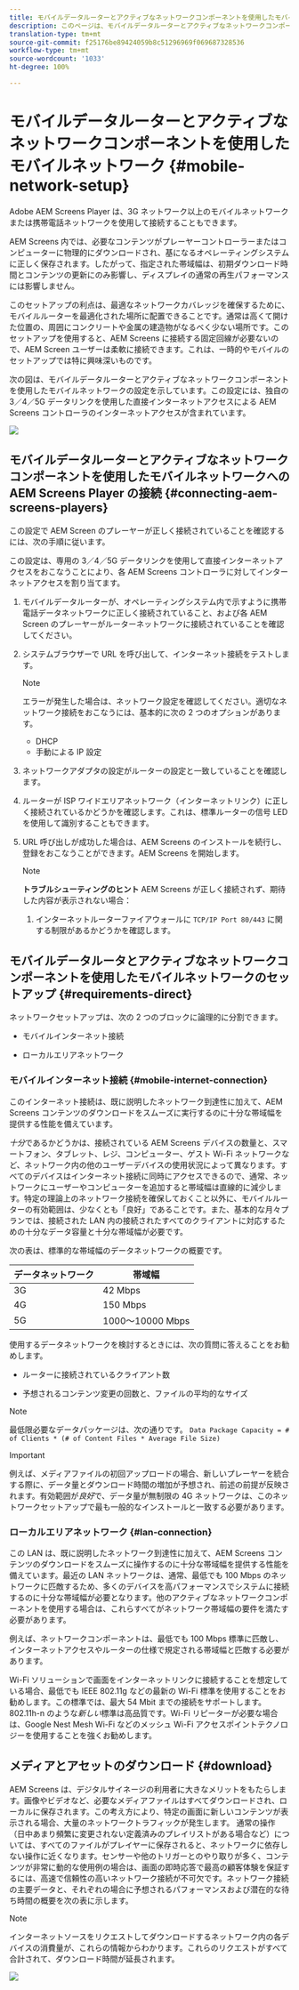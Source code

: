 ```yaml
---
title: モバイルデータルーターとアクティブなネットワークコンポーネントを使用したモバイルネットワーク
description: このページは、モバイルデータルーターとアクティブなネットワークコンポーネントを使用したモバイルネットワークについて説明しています
translation-type: tm+mt
source-git-commit: f25176be89424059b8c51296969f069687328536
workflow-type: tm+mt
source-wordcount: '1033'
ht-degree: 100%

---
```



# モバイルデータルーターとアクティブなネットワークコンポーネントを使用したモバイルネットワーク {#mobile-network-setup}

Adobe AEM Screens Player は、3G ネットワーク以上のモバイルネットワークまたは携帯電話ネットワークを使用して接続することもできます。

AEM Screens 内では、必要なコンテンツがプレーヤーコントローラーまたはコンピューターに物理的にダウンロードされ、基になるオペレーティングシステムに正しく保存されます。したがって、指定された帯域幅は、初期ダウンロード時間とコンテンツの更新にのみ影響し、ディスプレイの通常の再生パフォーマンスには影響しません。

このセットアップの利点は、最適なネットワークカバレッジを確保するために、モバイルルーターを最適化された場所に配置できることです。通常は高くて開けた位置の、周囲にコンクリートや金属の建造物がなるべく少ない場所です。このセットアップを使用すると、AEM Screens に接続する固定回線が必要ないので、AEM Screen ユーザーは柔軟に接続できます。これは、一時的やモバイルのセットアップでは特に興味深いものです。

次の図は、モバイルデータルーターとアクティブなネットワークコンポーネントを使用したモバイルネットワークの設定を示しています。この設定には、独自の 3／4／5G データリンクを使用した直接インターネットアクセスによる AEM Screens コントローラのインターネットアクセスが含まれています。

![](/help/using/assets/mobile-network-1.png)

## モバイルデータルーターとアクティブなネットワークコンポーネントを使用したモバイルネットワークへの AEM Screens Player の接続 {#connecting-aem-screens-players}

この設定で AEM Screen のプレーヤーが正しく接続されていることを確認するには、次の手順に従います。

この設定は、専用の 3／4／5G データリンクを使用して直接インターネットアクセスをおこなうことにより、各 AEM Screens コントローラに対してインターネットアクセスを割り当てます。

1. モバイルデータルーターが、オペレーティングシステム内で示すように携帯電話データネットワークに正しく接続されていること、および各 AEM Screen のプレーヤーがルーターネットワークに接続されていることを確認してください。
1. システムブラウザーで URL を呼び出して、インターネット接続をテストします。
   >[!NOTE]
   >エラーが発生した場合は、ネットワーク設定を確認してください。適切なネットワーク接続をおこなうには、基本的に次の 2 つのオプションがあります。
   >* DHCP
   >* 手動による IP 設定


1. ネットワークアダプタの設定がルーターの設定と一致していることを確認します。

1. ルーターが ISP ワイドエリアネットワーク（インターネットリンク）に正しく接続されているかどうかを確認します。これは、標準ルーターの信号 LED を使用して識別することもできます。
1. URL 呼び出しが成功した場合は、AEM Screens のインストールを続行し、登録をおこなうことができます。AEM Screens を開始します。

   >[!NOTE]
   >**トラブルシューティングのヒント**
   >AEM Screens が正しく接続されず、期待した内容が表示されない場合：
   >
   >1. インターネットルーターファイアウォールに `TCP/IP Port 80/443` に関する制限があるかどうかを確認します。



## モバイルデータルータとアクティブなネットワークコンポーネントを使用したモバイルネットワークのセットアップ {#requirements-direct}

ネットワークセットアップは、次の 2 つのブロックに論理的に分割できます。

* モバイルインターネット接続

* ローカルエリアネットワーク

### モバイルインターネット接続 {#mobile-internet-connection}

このインターネット接続は、既に説明したネットワーク到達性に加えて、AEM Screens コンテンツのダウンロードをスムーズに実行するのに十分な帯域幅を提供する性能を備えています。

*十分*&#x200B;であるかどうかは、接続されている AEM Screens デバイスの数量と、スマートフォン、タブレット、レジ、コンピューター、ゲスト Wi-Fi ネットワークなど、ネットワーク内の他のユーザーデバイスの使用状況によって異なります。すべてのデバイスはインターネット接続に同時にアクセスできるので、通常、ネットワークにユーザーやコンピューターを追加すると帯域幅は直線的に減少します。特定の理論上のネットワーク接続を確保しておくこと以外に、モバイルルーターの有効範囲は、少なくとも「良好」であることです。また、基本的な月々プランでは、接続された LAN 内の接続されたすべてのクライアントに対応するための十分なデータ容量と十分な帯域幅が必要です。

次の表は、標準的な帯域幅のデータネットワークの概要です。

| データネットワーク | 帯域幅 |
|--- |--- |
| 3G | 42 Mbps |
| 4G | 150 Mbps |
| 5G | 1000～10000 Mbps |

使用するデータネットワークを検討するときには、次の質問に答えることをお勧めします。

* ルーターに接続されているクライアント数

* 予想されるコンテンツ変更の回数と、ファイルの平均的なサイズ

>[!NOTE]
>
>最低限必要なデータパッケージは、次の通りです。
`Data Package Capacity = # of Clients * (# of Content Files * Average File Size)`

>[!IMPORTANT]
>
>例えば、メディアファイルの初回アップロードの場合、新しいプレーヤーを統合する際に、データ量とダウンロード時間の増加が予想され、前述の前提が反映されます。有効範囲が&#x200B;*良好*&#x200B;で、データ量が無制限の 4G ネットワークは、このネットワークセットアップで最も一般的なインストールと一致する必要があります。


### ローカルエリアネットワーク {#lan-connection}

この LAN は、既に説明したネットワーク到達性に加えて、AEM Screens コンテンツのダウンロードをスムーズに操作するのに十分な帯域幅を提供する性能を備えています。最近の LAN ネットワークは、通常、最低でも 100 Mbps のネットワークに匹敵するため、多くのデバイスを高パフォーマンスでシステムに接続するのに十分な帯域幅が必要となります。他のアクティブなネットワークコンポーネントを使用する場合は、これらすべてがネットワーク帯域幅の要件を満たす必要があります。

例えば、ネットワークコンポーネントは、最低でも 100 Mbps 標準に匹敵し、インターネットアクセスやルーターの仕様で規定される帯域幅と匹敵する必要があります。

Wi-Fi ソリューションで画面をインターネットリンクに接続することを想定している場合、最低でも IEEE 802.11g などの最新の Wi-Fi 標準を使用することをお勧めします。この標準では、最大 54 Mbit までの接続をサポートします。802.11h-n のような&#x200B;*新しい*&#x200B;標準は高品質です。Wi-Fi リピーターが必要な場合は、Google Nest Mesh Wi-Fi などのメッシュ Wi-Fi アクセスポイントテクノロジーを使用することを強くお勧めします。

## メディアとアセットのダウンロード {#download}

AEM Screens は、デジタルサイネージの利用者に大きなメリットをもたらします。画像やビデオなど、必要なメディアファイルはすべてダウンロードされ、ローカルに保存されます。この考え方により、特定の画面に新しいコンテンツが表示される場合、大量のネットワークトラフィックが発生します。
通常の操作（日中あまり頻繁に変更されない定義済みのプレイリストがある場合など）については、すべてのファイルがプレイヤーに保存されると、ネットワークに依存しない操作に近くなります。センサーや他のトリガーとのやり取りが多く、コンテンツが非常に動的な使用例の場合は、画面の即時応答で最高の顧客体験を保証するには、高速で信頼性の高いネットワーク接続が不可欠です。ネットワーク接続の主要データと、それぞれの場合に予想されるパフォーマンスおよび潜在的な待ち時間の概要を次の表に示します。

>[!NOTE]
>
>インターネットソースをリクエストしてダウンロードするネットワーク内の各デバイスの消費量が、これらの情報からわかります。これらのリクエストがすべて合計されて、ダウンロード時間が延長されます。

![](/help/using/assets/mobile-router-download.png)



